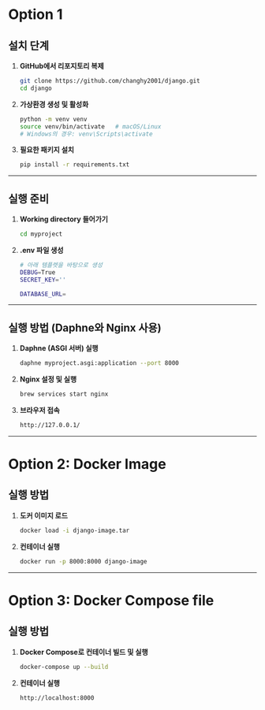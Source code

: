 # Option 1
## 설치 단계

1. **GitHub에서 리포지토리 복제**
   ```bash
   git clone https://github.com/changhy2001/django.git
   cd django
   ```

2. **가상환경 생성 및 활성화**
   ```bash
   python -m venv venv
   source venv/bin/activate   # macOS/Linux
   # Windows의 경우: venv\Scripts\activate
   ```

3. **필요한 패키지 설치**
   ```bash
   pip install -r requirements.txt
   ```
---

## 실행 준비

1. **Working directory 들어가기**
   ```bash
   cd myproject
   ```

2. **.env 파일 생성**
   ```bash
   # 아래 템플렛을 바탕으로 생성
   DEBUG=True
   SECRET_KEY=''

   DATABASE_URL=
   ```
---

## 실행 방법 (Daphne와 Nginx 사용)
   
1. **Daphne (ASGI 서버) 실행**
   ```bash
   daphne myproject.asgi:application --port 8000
   ```

2. **Nginx 설정 및 실행**
   ```bash
   brew services start nginx
   ```
   
3. **브라우저 접속**
   ```bash
   http://127.0.0.1/
   ```
---
# Option 2: Docker Image
## 실행 방법
   
1. **도커 이미지 로드**
   ```bash
   docker load -i django-image.tar
   ```

2. **컨테이너 실행**
   ```bash
   docker run -p 8000:8000 django-image
   ```
   
---
# Option 3: Docker Compose file
## 실행 방법
   
1. **Docker Compose로 컨테이너 빌드 및 실행**
   ```bash
   docker-compose up --build
   ```

2. **컨테이너 실행**
   ```bash
   http://localhost:8000
   ```
   
